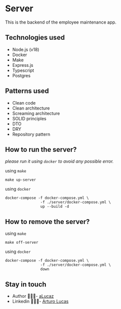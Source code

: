 # Server

This is the backend of the employee maintenance app.

## Technologies used

- Node.js (v18)
- Docker
- Make
- Express.js
- Typescript
- Postgres

## Patterns used

- Clean code
- Clean architecture
- Screaming architecture
- SOLID principles
- DTO
- DRY
- Repository pattern

## How to run the server?

*please run it using `docker` to avoid any possible error.*

using `make`
```shell
make up-server
```

using `docker`
```shell
docker-compose -f docker-compose.yml \
                -f ./server/docker-compose.yml \
                up --build -d
```

## How to remove the server?

using `make`
```shell
make off-server
```

using `docker`
```shell
docker-compose -f docker-compose.yml \
                -f ./server/docker-compose.yml \
                down
```

## Stay in touch

- Author 👷🏾‍♂️- [aLucaz](https://github.com/aLucaz)
- Linkedin 🧛🏾‍♂️- [Arturo Lucas](https://www.linkedin.com/in/arturo-lucas/)

